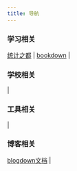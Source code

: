 ```yaml
---
title: 导航
---
```

### 学习相关
[统计之都](https://d.cosx.org) | [bookdown](https://bookdown.org) | 
### 学校相关
 | 
### 工具相关
 | 
### 博客相关
[blogdown文档](https://bookdown.org/yihui/blogdown/) | 